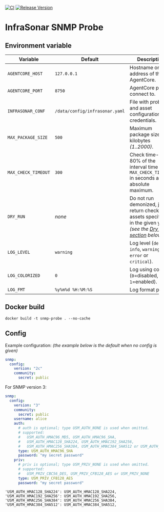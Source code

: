 [![CI](https://github.com/infrasonar/snmp-probe/workflows/CI/badge.svg)](https://github.com/infrasonar/snmp-probe/actions)
[![Release Version](https://img.shields.io/github/release/infrasonar/snmp-probe)](https://github.com/infrasonar/snmp-probe/releases)

# InfraSonar SNMP Probe

## Environment variable

Variable            | Default                        | Description
------------------- | ------------------------------ | ------------
`AGENTCORE_HOST`    | `127.0.0.1`                    | Hostname or Ip address of the AgentCore.
`AGENTCORE_PORT`    | `8750`                         | AgentCore port to connect to.
`INFRASONAR_CONF`   | `/data/config/infrasonar.yaml` | File with probe and asset configuration like credentials.
`MAX_PACKAGE_SIZE`  | `500`                          | Maximum package size in kilobytes _(1..2000)_.
`MAX_CHECK_TIMEOUT` | `300`                          | Check time-out is 80% of the interval time with `MAX_CHECK_TIMEOUT` in seconds as absolute maximum.
`DRY_RUN`           | _none_                         | Do not run demonized, just return checks and assets specified in the given yaml _(see the [Dry run section](#dry-run) below)_.
`LOG_LEVEL`         | `warning`                      | Log level (`debug`, `info`, `warning`, `error` or `critical`).
`LOG_COLORIZED`     | `0`                            | Log using colors (`0`=disabled, `1`=enabled).
`LOG_FMT`           | `%y%m%d %H:%M:%S`              | Log format prefix.


## Docker build

```
docker build -t snmp-probe . --no-cache
```

## Config

Example configuration: _(the example below is the default when no config is given)_

```yaml
snmp:
  config:
    version: "2c"
    community:
      secret: public
```

For SNMP version 3:

```yaml
snmp:
  config:
    version: "3"
    community:
      secret: public
    username: alice
    auth:
      # auth is optional; type USM_AUTH_NONE is used when omitted.
      # supported:
      #   USM_AUTH_HMAC96_MD5, USM_AUTH_HMAC96_SHA,
      #   USM_AUTH_HMAC128_SHA224, USM_AUTH_HMAC192_SHA256,
      #   USM_AUTH_HMAC256_SHA384, USM_AUTH_HMAC384_SHA512 or USM_AUTH_NONE
      type: USM_AUTH_HMAC96_SHA
      password: "my secret password"
    priv:
      # priv is optional; type USM_PRIV_NONE is used when omitted.
      # supported:
      #   USM_PRIV_CBC56_DES, USM_PRIV_CFB128_AES or USM_PRIV_NONE
      type: USM_PRIV_CFB128_AES
      password: "my secret password"
```


    'USM_AUTH_HMAC128_SHA224': USM_AUTH_HMAC128_SHA224,
    'USM_AUTH_HMAC192_SHA256': USM_AUTH_HMAC192_SHA256,
    'USM_AUTH_HMAC256_SHA384': USM_AUTH_HMAC256_SHA384,
    'USM_AUTH_HMAC384_SHA512': USM_AUTH_HMAC384_SHA512,